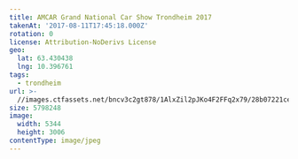 ```yaml
---
title: AMCAR Grand National Car Show Trondheim 2017
takenAt: '2017-08-11T17:45:18.000Z'
rotation: 0
license: Attribution-NoDerivs License
geo:
  lat: 63.430438
  lng: 10.396761
tags:
  - trondheim
url: >-
  //images.ctfassets.net/bncv3c2gt878/1AlxZil2pJKo4F2FFq2x79/28b07221cebb1ceb9ab0da4565d43ed6/amcar-grand-national-car-show-trondheim-2017_36461863836_o
size: 5798248
image:
  width: 5344
  height: 3006
contentType: image/jpeg
---
```


